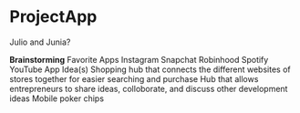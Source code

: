 # ProjectApp

Julio and Junia?

**Brainstorming**
  Favorite Apps
    Instagram
    Snapchat
    Robinhood
    Spotify
    YouTube
  App Idea(s)
    Shopping hub that connects the different websites of stores together for easier searching and purchase
    Hub that allows entrepreneurs to share ideas, colloborate, and discuss other development ideas
    Mobile poker chips
  
